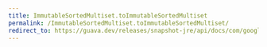 ```yaml
---
title: ImmutableSortedMultiset.toImmutableSortedMultiset
permalink: /ImmutableSortedMultiset.toImmutableSortedMultiset/
redirect_to: https://guava.dev/releases/snapshot-jre/api/docs/com/google/common/collect/ImmutableSortedMultiset.html#toImmutableSortedMultiset-java.util.Comparator-
---
```


